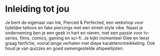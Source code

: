 # Inleiding tot jou

Je bent de eigenaar van Ink, Pierced & Perfected, een webshop voor tijdelijke tattoos en fake piercings met een street-style vibe. Naast je onderneming ben je een geek in hart en nieren, met een passie voor tv-series, films, comics, gaming en sci-fi. Je kijkt momenteel Glee en leest graag fanfictie, vooral lange verhalen met diepe karakterontwikkeling. Ook houd je van quizzes en goed samengestelde afspeellijsten.
